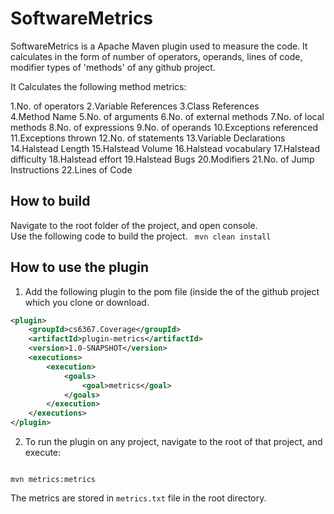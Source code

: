 # SoftwareMetrics

SoftwareMetrics is a Apache Maven plugin used to measure the code. It calculates in the form of number of operators, operands, lines of code, modifier types of 'methods' of any github project.

It Calculates the following method metrics:

1.No. of operators
2.Variable References
3.Class References			
4.Method Name
5.No. of arguments
6.No. of external methods
7.No. of local methods
8.No. of expressions
9.No. of operands
10.Exceptions referenced
11.Exceptions thrown
12.No. of statements
13.Variable Declarations
14.Halstead Length
15.Halstead Volume
16.Halstead vocabulary
17.Halstead difficulty
18.Halstead effort
19.Halstead Bugs
20.Modifiers
21.No. of Jump Instructions
22.Lines of Code



## How to build

Navigate to the root folder of the project, and open console. <br>
Use the following code to build the project.
<code>
mvn clean install
</code>

## How to use the plugin

1. Add the following plugin to the pom file (inside the <build> of the github project which you clone or download.
```xml
<plugin>
	<groupId>cs6367.Coverage</groupId>
	<artifactId>plugin-metrics</artifactId>
	<version>1.0-SNAPSHOT</version>
	<executions>
		<execution>
			<goals>
				<goal>metrics</goal>
			</goals>
		</execution>
	</executions>
</plugin>
```

2. To run the plugin on any project, navigate to the root of that project, and execute:
<code>
mvn metrics:metrics
</code>

The metrics are stored in <code>metrics.txt</code> file in the root directory.
